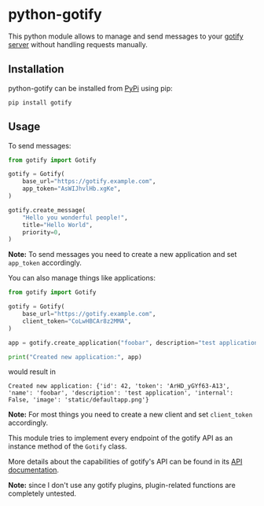 # python-gotify

This python module allows to manage and send messages to your [gotify server](https://github.com/gotify/server) without handling requests manually.

## Installation

python-gotify can be installed from [PyPi](https://pypi.org/project/gotify/) using pip:

```
pip install gotify
```

## Usage

To send messages:

```python
from gotify import Gotify

gotify = Gotify(
    base_url="https://gotify.example.com",
    app_token="AsWIJhvlHb.xgKe",
)

gotify.create_message(
    "Hello you wonderful people!",
    title="Hello World",
    priority=0,
)
```

**Note:** To send messages you need to create a new application and set `app_token` accordingly.

You can also manage things like applications:

```python
from gotify import Gotify

gotify = Gotify(
    base_url="https://gotify.example.com",
    client_token="CoLwHBCAr8z2MMA",
)

app = gotify.create_application("foobar", description="test application")

print("Created new application:", app)
```

would result in

```plain
Created new application: {'id': 42, 'token': 'ArHD_yGYf63-A13', 'name': 'foobar', 'description': 'test application', 'internal': False, 'image': 'static/defaultapp.png'}
```

**Note:** For most things you need to create a new client and set `client_token` accordingly.

This module tries to implement every endpoint of the gotify API as an instance method of the `Gotify` class.

More details about the capabilities of gotify's API can be found in its [API documentation](https://gotify.net/api-docs).

**Note:** since I don't use any gotify plugins, plugin-related functions are completely untested.
